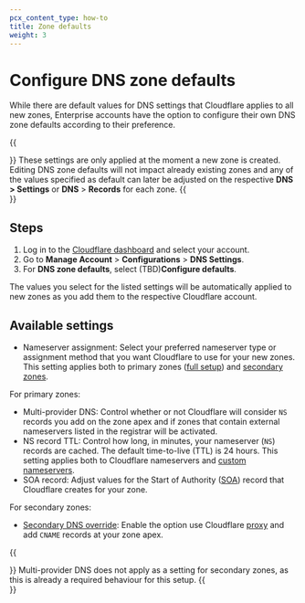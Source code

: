 ```yaml
---
pcx_content_type: how-to
title: Zone defaults
weight: 3
---
```


# Configure DNS zone defaults

While there are default values for DNS settings that Cloudflare applies to all new zones, Enterprise accounts have the option to configure their own DNS zone defaults according to their preference.

{{<Aside type="warning">}}
These settings are only applied at the moment a new zone is created. Editing DNS zone defaults will not impact already existing zones and any of the values specified as default can later be adjusted on the respective **DNS > Settings** or **DNS** > **Records** for each zone.
{{</Aside>}}

## Steps

1. Log in to the [Cloudflare dashboard](https://dash.cloudflare.com/login) and select your account.
2. Go to **Manage Account** > **Configurations** > **DNS Settings**.
3. For **DNS zone defaults**, select (TBD)**Configure defaults**.

The values you select for the listed settings will be automatically applied to new zones as you add them to the respective Cloudflare account.

## Available settings

- Nameserver assignment: Select your preferred nameserver type or assignment method that you want Cloudflare to use for your new zones. This setting applies both to primary zones ([full setup](/dns/zone-setups/full-setup/)) and [secondary zones](/dns/zone-setups/zone-transfers/cloudflare-as-secondary/).

For primary zones:

- Multi-provider DNS: Control whether or not Cloudflare will consider `NS` records you add on the zone apex and if zones that contain external nameservers listed in the registrar will be activated.
- NS record TTL: Control how long, in minutes, your nameserver (`NS`) records are cached. The default time-to-live (TTL) is 24 hours. This setting applies both to Cloudflare nameservers and [custom nameservers](/dns/additional-options/custom-nameservers/).
- SOA record: Adjust values for the Start of Authority ([SOA](/dns/manage-dns-records/reference/dns-record-types/#soa)) record that Cloudflare creates for your zone.

For secondary zones:

- [Secondary DNS override](/dns/zone-setups/zone-transfers/cloudflare-as-secondary/proxy-traffic/): Enable the option use Cloudflare [proxy](/dns/manage-dns-records/reference/proxied-dns-records/) and add `CNAME` records at your zone apex.

{{<Aside type="note">}}
Multi-provider DNS does not apply as a setting for secondary zones, as this is already a required behaviour for this setup.
{{</Aside>}}